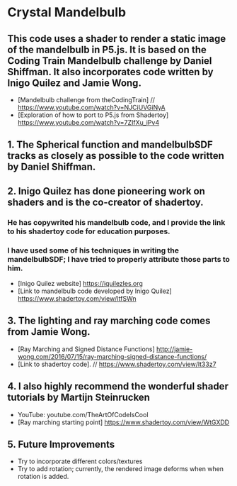 # Crystal Mandelbulb

## This code uses a shader to render a static image of the mandelbulb in P5.js.  It is based on the Coding Train Mandelbulb challenge by Daniel Shiffman.  It also incorporates code written by Inigo Quilez and Jamie Wong.

- [Mandelbulb challenge from theCodingTrain] // https://www.youtube.com/watch?v=NJCiUVGiNyA
- [Exploration of how to port to P5.js from Shadertoy] https://www.youtube.com/watch?v=7ZIfXu_iPv4

## 1.  The Spherical function and mandelbulbSDF tracks as closely as possible to the code written by Daniel Shiffman. 


## 2.  Inigo Quilez  has done pioneering work on shaders and is the co-creator of shadertoy.  
### He has copywrited his mandelbulb code, and I provide the link to his shadertoy code for education purposes. 
### I have used some of his techniques in writing the mandelbulbSDF; I have tried to properly attribute those parts to him.
- [Inigo Quilez website] https://iquilezles.org
- [Link to mandelbulb code developed by Inigo Quilez] https://www.shadertoy.com/view/ltfSWn

## 3.  The lighting and ray marching code comes from Jamie Wong.
- [Ray Marching and Signed Distance Functions] http://jamie-wong.com/2016/07/15/ray-marching-signed-distance-functions/
- [Link to shadertoy code]. // https://www.shadertoy.com/view/lt33z7

## 4.  I also highly recommend the wonderful shader tutorials by Martijn Steinrucken 
- YouTube: youtube.com/TheArtOfCodeIsCool
- [Ray marching starting point] https://www.shadertoy.com/view/WtGXDD

## 5.   Future Improvements 

- Try to incorporate different colors/textures
- Try to add rotation; currently, the rendered image deforms when when rotation is added.
